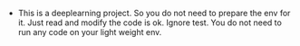 - This is a deeplearning project. So you do not need to prepare the env for it. Just read and modify the code is ok. Ignore test. You do not need to run any code on your light weight env. 
